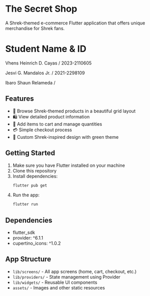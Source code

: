 # The Secret Shop

A Shrek-themed e-commerce Flutter application that offers unique merchandise for Shrek fans.

# Student Name & ID

Vhens Heinrich D. Cayas / 2023-2110605

Jesvi G. Mandalos Jr. / 2021-2298109

Ibaro Shaun Relameda /

## Features

- 🏪 Browse Shrek-themed products in a beautiful grid layout
- 🛍️ View detailed product information
- 🛒 Add items to cart and manage quantities
- 💳 Simple checkout process
- 🎨 Custom Shrek-inspired design with green theme

## Getting Started

1. Make sure you have Flutter installed on your machine
2. Clone this repository
3. Install dependencies:
   ```bash
   flutter pub get
   ```
4. Run the app:
   ```bash
   flutter run
   ```

## Dependencies

- flutter_sdk
- provider: ^6.1.1
- cupertino_icons: ^1.0.2

## App Structure

- `lib/screens/` - All app screens (home, cart, checkout, etc.)
- `lib/providers/` - State management using Provider
- `lib/widgets/` - Reusable UI components
- `assets/` - Images and other static resources
